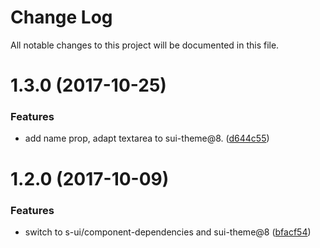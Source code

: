 # Change Log

All notable changes to this project will be documented in this file.

<a name="1.3.0"></a>
# 1.3.0 (2017-10-25)


### Features

* add name prop, adapt textarea to sui-theme@8. ([d644c55](https://github.com/SUI-Components/sui-components/commit/d644c55))



<a name="1.2.0"></a>
# 1.2.0 (2017-10-09)


### Features

* switch to s-ui/component-dependencies and sui-theme@8 ([bfacf54](https://github.com/SUI-Components/sui-components/commit/bfacf54))



